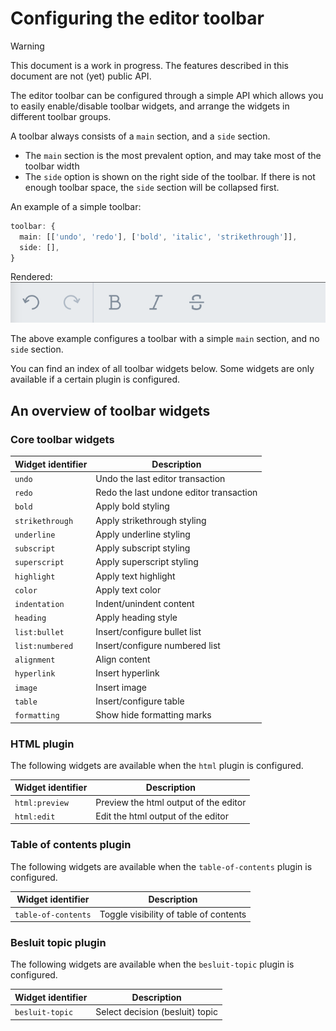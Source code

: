 # Configuring the editor toolbar

> [!WARNING]
> This document is a work in progress.
> The features described in this document are not (yet) public API.

The editor toolbar can be configured through a simple API which allows you to easily enable/disable toolbar widgets, and arrange the widgets in different toolbar groups.

A toolbar always consists of a `main` section, and a `side` section.

- The `main` section is the most prevalent option, and may take most of the toolbar width
- The `side` option is shown on the right side of the toolbar. If there is not enough toolbar space, the `side` section will be collapsed first.

An example of a simple toolbar:

```ts
toolbar: {
  main: [['undo', 'redo'], ['bold', 'italic', 'strikethrough']],
  side: [],
}
```

Rendered:
![alt text](/docs/images/example-toolbar_simple.png)

The above example configures a toolbar with a simple `main` section, and no `side` section.

You can find an index of all toolbar widgets below.
Some widgets are only available if a certain plugin is configured.

## An overview of toolbar widgets

### Core toolbar widgets

| Widget identifier | Description                             |
| ----------------- | --------------------------------------- |
| `undo`            | Undo the last editor transaction        |
| `redo`            | Redo the last undone editor transaction |
| `bold`            | Apply bold styling                      |
| `strikethrough`   | Apply strikethrough styling             |
| `underline`       | Apply underline styling                 |
| `subscript`       | Apply subscript styling                 |
| `superscript`     | Apply superscript styling               |
| `highlight`       | Apply text highlight                    |
| `color`           | Apply text color                        |
| `indentation`     | Indent/unindent content                 |
| `heading`         | Apply heading style                     |
| `list:bullet`     | Insert/configure bullet list            |
| `list:numbered`   | Insert/configure numbered list          |
| `alignment`       | Align content                           |
| `hyperlink`       | Insert hyperlink                        |
| `image`           | Insert image                            |
| `table`           | Insert/configure table                  |
| `formatting`      | Show hide formatting marks              |

### HTML plugin

The following widgets are available when the `html` plugin is configured.

| Widget identifier | Description                           |
| ----------------- | ------------------------------------- |
| `html:preview`    | Preview the html output of the editor |
| `html:edit`       | Edit the html output of the editor    |

### Table of contents plugin

The following widgets are available when the `table-of-contents` plugin is configured.

| Widget identifier   | Description                            |
| ------------------- | -------------------------------------- |
| `table-of-contents` | Toggle visibility of table of contents |

### Besluit topic plugin

The following widgets are available when the `besluit-topic` plugin is configured.

| Widget identifier | Description                     |
| ----------------- | ------------------------------- |
| `besluit-topic`   | Select decision (besluit) topic |
